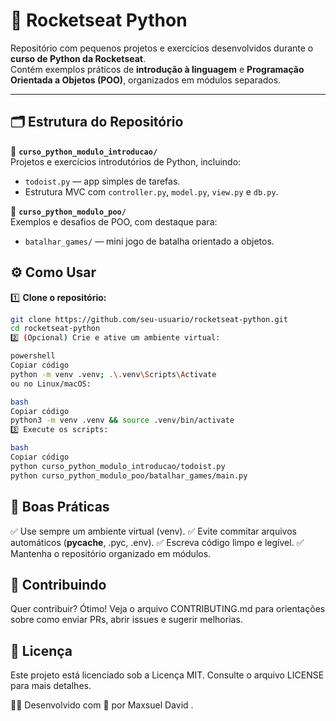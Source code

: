 # 🚀 Rocketseat Python

Repositório com pequenos projetos e exercícios desenvolvidos durante o **curso de Python da Rocketseat**.  
Contém exemplos práticos de **introdução à linguagem** e **Programação Orientada a Objetos (POO)**, organizados em módulos separados.

---

## 🗂️ Estrutura do Repositório

📁 **`curso_python_modulo_introducao/`**  
Projetos e exercícios introdutórios de Python, incluindo:  
- `todoist.py` — app simples de tarefas.  
- Estrutura MVC com `controller.py`, `model.py`, `view.py` e `db.py`.

📁 **`curso_python_modulo_poo/`**  
Exemplos e desafios de POO, com destaque para:  
- `batalhar_games/` — mini jogo de batalha orientado a objetos.  

## ⚙️ Como Usar

1️⃣ **Clone o repositório:**
```bash
git clone https://github.com/seu-usuario/rocketseat-python.git
cd rocketseat-python
2️⃣ (Opcional) Crie e ative um ambiente virtual:

powershell
Copiar código
python -m venv .venv; .\.venv\Scripts\Activate
ou no Linux/macOS:

bash
Copiar código
python3 -m venv .venv && source .venv/bin/activate
3️⃣ Execute os scripts:

bash
Copiar código
python curso_python_modulo_introducao/todoist.py
python curso_python_modulo_poo/batalhar_games/main.py
```

## 🧠 Boas Práticas
✅ Use sempre um ambiente virtual (venv).
✅ Evite commitar arquivos automáticos (__pycache__, .pyc, .env).
✅ Escreva código limpo e legível.
✅ Mantenha o repositório organizado em módulos.

## 🤝 Contribuindo
Quer contribuir? Ótimo!
Veja o arquivo CONTRIBUTING.md para orientações sobre como enviar PRs, abrir issues e sugerir melhorias.

## 📄 Licença
Este projeto está licenciado sob a Licença MIT.
Consulte o arquivo LICENSE para mais detalhes.

🧑‍💻 Desenvolvido com 💜 por Maxsuel David .
